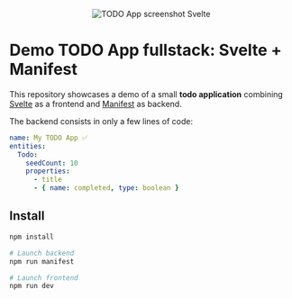 <p align="center">
  <img src="https://github.com/user-attachments/assets/774b5fbd-a1e8-4912-9b2a-b852af65e0d2" alt="TODO App screenshot Svelte">
</p>

# Demo TODO App fullstack: Svelte + Manifest 

This repository showcases a demo of a small **todo application** combining [Svelte](https://svelte.dev/) as a frontend and [Manifest](https://manifest/build) as backend.

The backend consists in only a few lines of code:

```yaml
name: My TODO App ✅
entities:
  Todo:
    seedCount: 10
    properties:
      - title
      - { name: completed, type: boolean }
```


## Install

```bash
npm install

# Launch backend
npm run manifest

# Launch frontend
npm run dev
```
